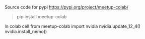 Source code for pypi https://pypi.org/project/meetup-colab/

> pip install meetup-colab

In colab cell
from meetup-colab import nvidia
nvidia.update_12_4()
nvidia.install_nemo()
